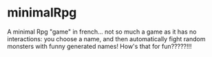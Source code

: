 # minimalRpg
A minimal Rpg "game" in french... not so much a game as it has no interactions: you choose a name, and then automatically fight random monsters with funny generated names! How's that for fun?????!!!

